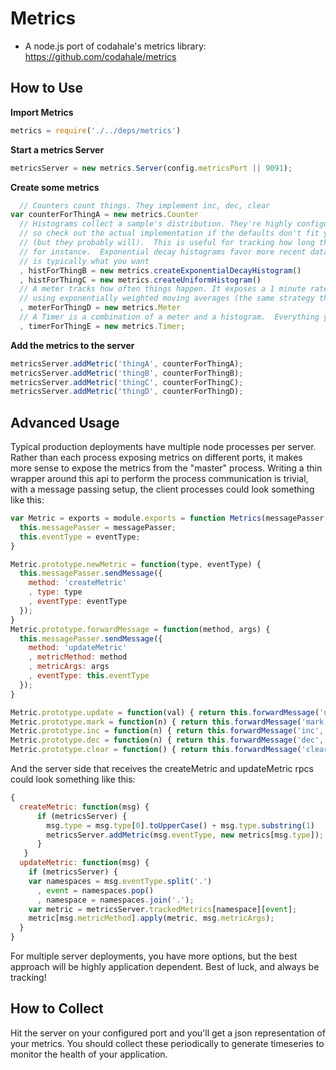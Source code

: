 Metrics
=======

* A node.js port of codahale's metrics library: https://github.com/codahale/metrics

How to Use
----------

**Import Metrics**

```javascript
metrics = require('./../deps/metrics')
```

**Start a metrics Server**

```javascript
metricsServer = new metrics.Server(config.metricsPort || 9091);
```

**Create some metrics**

```javascript
  // Counters count things. They implement inc, dec, clear
var counterForThingA = new metrics.Counter
  // Histograms collect a sample's distribution. They're highly configurable,
  // so check out the actual implementation if the defaults don't fit your needs
  // (but they probably will).  This is useful for tracking how long things take
  // for instance.  Exponential decay histograms favor more recent data, which
  // is typically what you want
  , histForThingB = new metrics.createExponentialDecayHistogram()
  , histForThingC = new metrics.createUniformHistogram()
  // A meter tracks how often things happen. It exposes a 1 minute rate, a 5 minute rate, and a 15 minute rate
  // using exponentially weighted moving averages (the same strategy that unix load average takes)
  , meterForThingD = new metrics.Meter
  // A Timer is a combination of a meter and a histogram.  Everything you could possibly want!
  , timerForThingE = new metrics.Timer;
```

**Add the metrics to the server**

```javascript
metricsServer.addMetric('thingA', counterForThingA);
metricsServer.addMetric('thingB', counterForThingB);
metricsServer.addMetric('thingC', counterForThingC);
metricsServer.addMetric('thingD', counterForThingD);
```


Advanced Usage
--------------
Typical production deployments have multiple node processes per server.  Rather than each process exposing metrics on different ports, it makes more sense to expose the metrics from the "master" process.  Writing a thin wrapper around this api to perform the process communication is trivial, with a message passing setup, the client processes could look something like this:

```javascript
var Metric = exports = module.exports = function Metrics(messagePasser, eventType) {
  this.messagePasser = messagePasser;
  this.eventType = eventType;
}

Metric.prototype.newMetric = function(type, eventType) {
  this.messagePasser.sendMessage({
    method: 'createMetric'
    , type: type
    , eventType: eventType
  });
}
Metric.prototype.forwardMessage = function(method, args) {
  this.messagePasser.sendMessage({
    method: 'updateMetric'
    , metricMethod: method
    , metricArgs: args
    , eventType: this.eventType
  }); 
}

Metric.prototype.update = function(val) { return this.forwardMessage('update', [val]); }
Metric.prototype.mark = function(n) { return this.forwardMessage('mark', [n]); }
Metric.prototype.inc = function(n) { return this.forwardMessage('inc', [n]); }
Metric.prototype.dec = function(n) { return this.forwardMessage('dec', [n]); }
Metric.prototype.clear = function() { return this.forwardMessage('clear'); }
```

And the server side that receives the createMetric and updateMetric rpcs could look something like this:

```javascript
{
  createMetric: function(msg) {
      if (metricsServer) {
        msg.type = msg.type[0].toUpperCase() + msg.type.substring(1)
        metricsServer.addMetric(msg.eventType, new metrics[msg.type]);
      }
   }
  updateMetric: function(msg) {
    if (metricsServer) {
    var namespaces = msg.eventType.split('.')
      , event = namespaces.pop()
      , namespace = namespaces.join('.');
    var metric = metricsServer.trackedMetrics[namespace][event];
    metric[msg.metricMethod].apply(metric, msg.metricArgs);
  }
}
```

For multiple server deployments, you have more options, but the best approach will be highly application dependent. Best of luck, and always be tracking!

How to Collect
--------------

Hit the server on your configured port and you'll get a json representation of your metrics.  You should collect these periodically to generate timeseries to monitor the health of your application.
